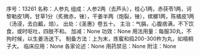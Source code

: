序号：13261
名称：人参丸
组成：人参2两（去芦头），桂心1两，赤茯苓1两，诃黎勒皮1两，甘草1分（炙微赤，锉），干姜半两（炮裂，锉），槟榔1两，陈橘皮1两（汤浸，去白瓤，焙）。
出处：《圣惠》卷五十。
主治：气膈，心腹痞满，不下饮食，或时呕吐，四肢不和。
加减：None
功效：None
用法用量：每服30丸，不拘时候，以生姜汤送下。
制备方法：上为末，炼蜜和捣200-300杵为丸，如梧桐子大。
临床应用：None
各家论述：None
用药禁忌：None
附注：None
